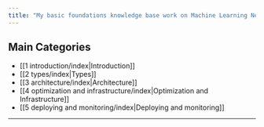```yaml
---
title: "My basic foundations knowledge base work on Machine Learning Neural Networks"
---
```


## Main Categories

- [[1 introduction/index|Introduction]]
- [[2 types/index|Types]]
- [[3 architecture/index|Architecture]]
- [[4 optimization and infrastructure/index|Optimization and Infrastructure]]
- [[5 deploying and monitoring/index|Deploying and monitoring]]



---

